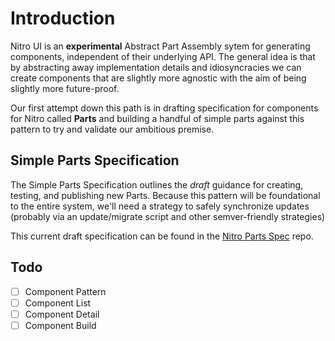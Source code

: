 # Introduction
Nitro UI is an **experimental** Abstract Part Assembly sytem for generating components, independent of their underlying API. The general idea is that by abstracting away implementation details and idiosyncracies we can create components that are slightly more agnostic with the aim of being slightly more future-proof. 

Our first attempt down this path is in drafting specification for components for Nitro called **Parts** and building a handful of simple parts against this pattern to try and validate our ambitious premise. 


## Simple Parts Specification

The Simple Parts Specification outlines the *draft* guidance for creating, testing, and publishing new Parts. Because this pattern will be foundational to the entire system, we'll need a strategy to safely synchronize updates (probably via an update/migrate script and other semver-friendly strategies)

This current draft specification can be found in the [Nitro Parts Spec](https://github.com/nitroUI/nitro-parts-spec/blob/master/README.md) repo.

## Todo
- [ ] Component Pattern
- [ ] Component List
- [ ] Component Detail
- [ ] Component Build
